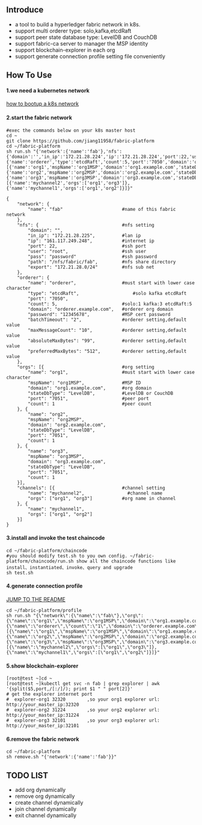 ﻿## Introduce

* a tool to build a hyperledger fabric network in k8s.
* support multi orderer type: solo,kafka,etcdRaft
* support peer state database type: LevelDB and CouchDB
* support fabric-ca server to manager the MSP identity
* support blockchain-explorer in each org
* support generate connection profile setting file conveniently

## How To Use
#### 1.we need a kubernetes network
[how to bootup a k8s network](https://github.com/jiang11958/k8s-bootup)

#### 2.start the fabric network
```
#exec the commands below on your k8s master host
cd ~
git clone https://github.com/jiang11958/fabric-platform
cd ~/fabric-platform
sh run.sh "{'network':{'name':'fab'},'nfs':{'domain':'','in_ip':'172.21.28.224','ip':'172.21.28.224','port':22,'user':'root','pass':'password','path':'/nfs/fabric/fab','export':'172.21.28.0/24'},'orderer':{'name':'orderer','type':'etcdRaft','count':5,'port':'7050','domain':'orderer.example.com','password':'12345678','batchTimeout':'2','maxMessageCount':'10','absoluteMaxBytes':'99','preferredMaxBytes':'512'},'orgs':[{'name':'org1','mspName':'org1MSP','domain':'org1.example.com','stateDbType':'LevelDB','port':'7051','count':1},{'name':'org2','mspName':'org2MSP','domain':'org2.example.com','stateDbType':'LevelDB','port':'7051','count':1},{'name':'org3','mspName':'org3MSP','domain':'org3.example.com','stateDbType':'LevelDB','port':'7051','count':1}],'channels':[{'name':'mychannel2','orgs':['org1','org3']},{'name':'mychannel1','orgs':['org1','org2']}]}" 
```

```
{
	"network": {
		"name": "fab"                      #name of this fabric network
	},
	"nfs": {                               #nfs setting
		"domain": "",
		"in_ip": "172.21.28.225",          #lan ip
		"ip": "161.117.249.248",           #internet ip
		"port": 22,                        #ssh port
		"user": "root",                    #ssh user
		"pass": "password"                 #ssh password
		"path": "/nfs/fabric/fab",	       #nfs share directory
		"export": "172.21.28.0/24"         #nfs sub net
	},
	"orderer": {
		"name": "orderer",                 #must start with lower case character
		"type": "etcdRaft",                    #solo kafka etcdRaft
		"port": "7050",
		"count": 5,                        #solo:1 kafka:3 etcdRaft:5
		"domain": "orderer.example.com",   #orderer org domain
		"password": "12345678",            #MSP cert password
		"batchTimeout": "2",               #orderer setting,default value
		"maxMessageCount": "10",           #orderer setting,default value
		"absoluteMaxBytes": "99",          #orderer setting,default value
		"preferredMaxBytes": "512",        #orderer setting,default value
	},
	"orgs": [{                             #org setting
		"name": "org1",                    #must start with lower case character
		"mspName": "org1MSP",              #MSP ID
		"domain": "org1.example.com",      #org domain
		"stateDbType": "LevelDB",          #LevelDB or CouchDB
		"port": "7051",                    #peer port
		"count": 1                         #peer count
	}, {
		"name": "org2",
		"mspName": "org2MSP",
		"domain": "org2.example.com",
		"stateDbType": "LevelDB",          
		"port": "7051",
		"count": 1
	}, {
		"name": "org3",
		"mspName": "org3MSP",
		"domain": "org3.example.com",
		"stateDbType": "LevelDB",
		"port": "7051",
		"count": 1
	}],
	"channels": [{                         #channel setting
		"name": "mychannel2",                #channel name
		"orgs": ["org1", "org3"]           #org name in channel
	}, {
		"name": "mychannel1",
		"orgs": ["org1", "org2"]
	}]
}
```
#### 3.install and invoke the test chaincode
```
cd ~/fabric-platform/chaincode
#you should modify test.sh to you own config. ~/fabric-platform/chaincode/run.sh show all the chaincode functions like install、instantiated、invoke、query and upgrade
sh test.sh
```

#### 4.generate connection profile
[JUMP TO THE README](https://github.com/jiang11958/fabric-platform/tree/master/profile)
```
cd ~/fabric-platform/profile
sh run.sh "{\"network\":{\"name\":\"fab\"},\"org\":{\"name\":\"org1\",\"mspName\":\"org1MSP\",\"domain\":\"org1.example.com\",\"port\":\"7051\"},\"orderer\":{\"name\":\"orderer\",\"count\":\"1\",\"domain\":\"orderer.example.com\"},\"orgs\":[{\"name\":\"org1\",\"mspName\":\"org1MSP\",\"domain\":\"org1.example.com\",\"port\":\"7051\",\"count\":\"1\"},{\"name\":\"org2\",\"mspName\":\"org2MSP\",\"domain\":\"org2.example.com\",\"port\":\"7051\",\"count\":\"1\"},{\"name\":\"org3\",\"mspName\":\"org3MSP\",\"domain\":\"org3.example.com\",\"port\":\"7051\",\"count\":\"1\"}],\"channels\":[{\"name\":\"mychannel2\",\"orgs\":[\"org1\",\"org3\"]},{\"name\":\"mychannel1\",\"orgs\":[\"org1\",\"org2\"]}]}" 
```

#### 5.show blockchain-explorer
```
[root@test ~]cd ~
[root@test ~]kubectl get svc -n fab | grep explorer | awk '{split($5,port,/[:/]/); print $1 " " port[2]}'
# get the explorer internet port
#  explorer-org1 32320        ,so your org1 explorer url: http://your_master_ip:32320
#  explorer-org2 31224        ,so your org2 explorer url: http://your_master_ip:31224
#  explorer-org3 32101        ,so your org3 explorer url: http://your_master_ip:32101
```

#### 6.remove the fabric network 
```
cd ~/fabric-platform
sh remove.sh "{'network':{'name':'fab'}}"
```

## TODO LIST

* add org dynamically 
* remove org dynamically 
* create channel dynamically 
* join channel dynamically 
* exit channel dynamically 